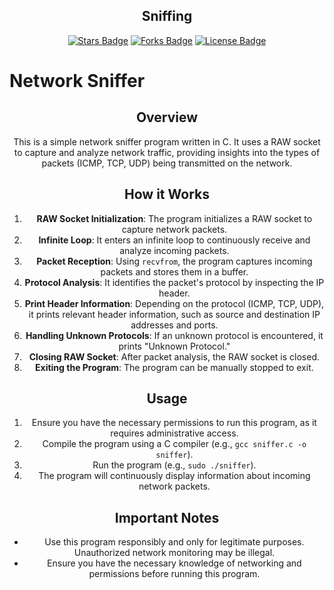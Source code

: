 <h2 align="center">Sniffing</h2>

<p align="center"><a href="https://github.com/Sasser1337/Sniffing/stargazers"><img src="https://img.shields.io/github/stars/Sasser1337/Sniffing" alt="Stars Badge"/></a> <a align="center">
<a href="https://github.com/Sasser1337/awesome-github-profile-readme/network/members"><img src="https://img.shields.io/github/forks/Sasser1337/Sniffing" alt="Forks Badge"/></a> <a align="center">
<a href="https://github.com/Sasser1337/Sniffing/blob/master/LICENSE"><img src="https://img.shields.io/github/license/Sasser1337/Sniffing?color=2b9348" alt="License Badge"/></a> <a align="center">

# Network Sniffer

## Overview
This is a simple network sniffer program written in C. It uses a RAW socket to capture and analyze network traffic, providing insights into the types of packets (ICMP, TCP, UDP) being transmitted on the network.

## How it Works
1. **RAW Socket Initialization**: The program initializes a RAW socket to capture network packets.
2. **Infinite Loop**: It enters an infinite loop to continuously receive and analyze incoming packets.
3. **Packet Reception**: Using `recvfrom`, the program captures incoming packets and stores them in a buffer.
4. **Protocol Analysis**: It identifies the packet's protocol by inspecting the IP header.
5. **Print Header Information**: Depending on the protocol (ICMP, TCP, UDP), it prints relevant header information, such as source and destination IP addresses and ports.
6. **Handling Unknown Protocols**: If an unknown protocol is encountered, it prints "Unknown Protocol."
7. **Closing RAW Socket**: After packet analysis, the RAW socket is closed.
8. **Exiting the Program**: The program can be manually stopped to exit.

## Usage
1. Ensure you have the necessary permissions to run this program, as it requires administrative access.
2. Compile the program using a C compiler (e.g., `gcc sniffer.c -o sniffer`).
3. Run the program (e.g., `sudo ./sniffer`).
4. The program will continuously display information about incoming network packets.

## Important Notes
- Use this program responsibly and only for legitimate purposes. Unauthorized network monitoring may be illegal.
- Ensure you have the necessary knowledge of networking and permissions before running this program.

